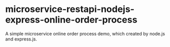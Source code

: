 # microservice-restapi-nodejs-express-online-order-process
A simple microservice online order process demo, which created by node.js and express.js.




